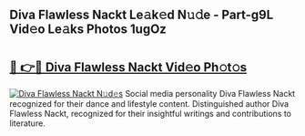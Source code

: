 ## Diva Flawless Nackt Le𝚊k𝚎d N𝚞𝚍e - Part-g9L Vid𝚎o Le𝚊ks Photos 1ugOz

# <h2><a href="http://fb4jifi.evod.top/?m=Diva+Flawless+Nackt">🔗 👉🔴 Diva Flawless Nackt Vid𝚎o Ph𝚘t𝚘s</a></h2>

[![Diva Flawless Nackt N𝚞d𝚎s](https://i.imgur.com/8V9OHl7.gif)](http://fb4jifi.evod.top/?m=Diva+Flawless+Nackt)
Social media personality Diva Flawless Nackt recognized for their dance and lifestyle content. Distinguished author Diva Flawless Nackt, recognized for their insightful writings and contributions to literature. 

